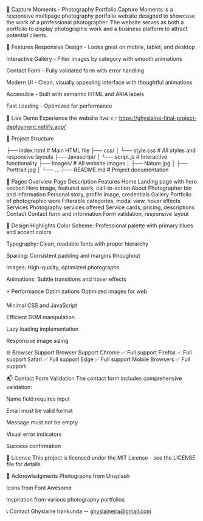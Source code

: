📸 Capture Moments - Photography Portfolio
Capture Moments is a responsive multipage photography portfolio website designed to showcase the work of a professional photographer. The website serves as both a portfolio to display photographic work and a business platform to attract potential clients.

🌟 Features
Responsive Design - Looks great on mobile, tablet, and desktop

Interactive Gallery - Filter images by category with smooth animations

Contact Form - Fully validated form with error handling

Modern UI - Clean, visually appealing interface with thoughtful animations

Accessible - Built with semantic HTML and ARIA labels

Fast Loading - Optimized for performance

🚀 Live Demo
Experience the website live:
👉 https://ghyslaine-final-project-deployment.netlify.app/

📁 Project Structure


├── index.html          # Main HTML file
├── css/
│   └── style.css       # All styles and responsive layouts
├── Javascript/
│   └── script.js       # Interactive functionality
├── Images/             # All website images
│   ├── Nature.jpg
│   ├── Porttrait.jpg
│   └── ...
├── README.md           # Project documentation
           
📱 Pages Overview
Page	Description	Features
Home	Landing page with hero section	Hero image, featured work, call-to-action
About	Photographer bio and information	Personal story, profile image, credentials
Gallery	Portfolio of photographic work	Filterable categories, modal view, hover effects
Services	Photography services offered	Service cards, pricing, descriptions
Contact	Contact form and information	Form validation, responsive layout

🎨 Design Highlights
Color Scheme: Professional palette with primary blues and accent colors

Typography: Clean, readable fonts with proper hierarchy

Spacing: Consistent padding and margins throughout

Images: High-quality, optimized photographs

Animations: Subtle transitions and hover effects

⚡ Performance Optimizations
Optimized images for web

Minimal CSS and JavaScript

Efficient DOM manipulation

Lazy loading implementation

Responsive image sizing

🌐 Browser Support
Browser	Support
Chrome	✅ Full support
Firefox	✅ Full support
Safari	✅ Full support
Edge	✅ Full support
Mobile Browsers	✅ Full support

📬 Contact Form Validation
The contact form includes comprehensive validation:

Name field requires input

Email must be valid format

Message must not be empty

Visual error indicators

Success confirmation


📄 License
This project is licensed under the MIT License - see the LICENSE file for details.

🙏 Acknowledgments
Photographs from Unsplash

Icons from Font Awesome

Inspiration from various photography portfolios

📞 Contact
Ghyslaine Irankunda -- ghyslaineira@gmail.com










